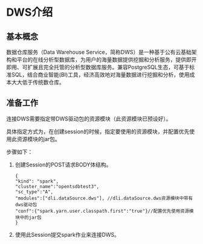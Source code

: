 # DWS介绍<a name="dli_01_0371"></a>

## 基本概念<a name="zh-cn_topic_0117736646_section1164215581616"></a>

数据仓库服务（Data Warehouse Service，简称DWS）是一种基于公有云基础架构和平台的在线分析型数据库，为用户的海量数据提供挖掘和分析服务，提供即开即用、可扩展且完全托管的分析型数据库服务。兼容PostgreSQL生态，可基于标准SQL，结合商业智能\(BI\)工具，经济高效地对海量数据进行挖掘和分析，使用成本大大低于传统数仓库。

## 准备工作<a name="zh-cn_topic_0117736646_section7322141516348"></a>

连接DWS需要指定带DWS驱动包的资源模块（此资源模块已预设好）。

具体指定方式为，在创建session的时候，指定要使用的资源模块，并配置优先使用此资源模块的jar包。

步骤如下：

1.  创建Session的POST请求BODY体结构。

    ```
    {
    "kind": "spark",
    "cluster_name":"opentsdbtest3",
    "sc_type":"A",
    "modules":["dli.dataSource.dws"], //dli.dataSource.dws资源模块中带有dws驱动包
    "conf":{"spark.yarn.user.classpath.first":"true"}//配置优先使用资源模块中的jar包
    }
    ```

2.  使用此Session提交spark作业来连接DWS。

